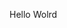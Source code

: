 Hello Wolrd









































































































































































































































































































































































































































































































































































































































































































































































































































































































































































































































































































































































































































































































































































































































































































































































































































































































































































































































































































































































































































































































































































































































































































































































































































































































































































































































































































































































































































































































































































































































































































































































































































































































































































































































































































































































































































































































































































































































































































































































































































































































































